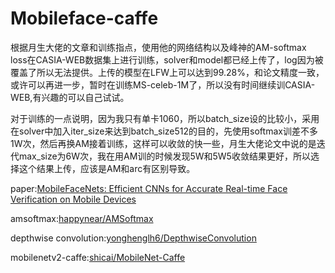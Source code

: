 # Mobileface-caffe

根据月生大佬的文章和训练指点，使用他的网络结构以及峰神的AM-softmax loss在CASIA-WEB数据集上进行训练，solver和model都已经上传了，log因为被覆盖了所以无法提供。上传的模型在LFW上可以达到99.28%，和论文精度一致，或许可以再进一步，暂时在训练MS-celeb-1M了，所以没有时间继续训CASIA-WEB,有兴趣的可以自己试试。

对于训练的一点说明，因为我只有单卡1060，所以batch_size设的比较小，采用在solver中加入iter_size来达到batch_size512的目的，先使用softmax训差不多1W次，然后再换AM接着训练，这样可以收敛的快一些，月生大佬论文中说的是迭代max_size为6W次，我在用AM训的时候发现5W和5W5收敛结果更好，所以选择这个结果上传，应该是AM和arc有区别导致。



paper:[MobileFaceNets: Efficient CNNs for Accurate Real-time Face Verification on Mobile Devices](https://arxiv.org/abs/1804.07573)

amsoftmax:[happynear/AMSoftmax](https://github.com/happynear/AMSoftmax)

depthwise convolution:[yonghenglh6/DepthwiseConvolution](https://github.com/yonghenglh6/DepthwiseConvolution)

mobilenetv2-caffe:[shicai/MobileNet-Caffe](https://github.com/shicai/MobileNet-Caffe)
